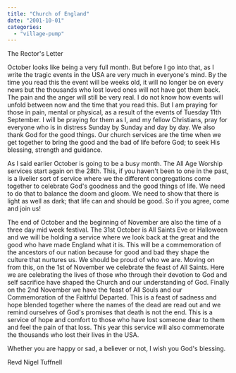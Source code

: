 ```yaml
---
title: "Church of England"
date: "2001-10-01"
categories: 
  - "village-pump"
---
```


The Rector's Letter

October looks like being a very full month. But before I go into that, as I write the tragic events in the USA are very much in everyone's mind. By the time you read this the event will be weeks old, it will no longer be on every news but the thousands who lost loved ones will not have got them back. The pain and the anger will still be very real. I do not know how events will unfold between now and the time that you read this. But I am praying for those in pain, mental or physical, as a result of the events of Tuesday 11th September. I will be praying for them as I, and my fellow Christians, pray for everyone who is in distress Sunday by Sunday and day by day. We also thank God for the good things. Our church services are the time when we get together to bring the good and the bad of life before God; to seek His blessing, strength and guidance.

As I said earlier October is going to be a busy month. The All Age Worship services start again on the 28th. This, if you haven't been to one in the past, is a livelier sort of service where we the different congregations come together to celebrate God's goodness and the good things of life. We need to do that to balance the doom and gloom. We need to show that there is light as well as dark; that life can and should be good. So if you agree, come and join us!

The end of October and the beginning of November are also the time of a three day mid week festival. The 31st October is All Saints Eve or Halloween and we will be holding a service where we look back at the great and the good who have made England what it is. This will be a commemoration of the ancestors of our nation because for good and bad they shape the culture that nurtures us. We should be proud of who we are. Moving on from this, on the 1st of November we celebrate the feast of All Saints. Here we are celebrating the lives of those who through their devotion to God and self sacrifice have shaped the Church and our understanding of God. Finally on the 2nd November we have the feast of All Souls and our Commemoration of the Faithful Departed. This is a feast of sadness and hope blended together where the names of the dead are read out and we remind ourselves of God's promises that death is not the end. This is a service of hope and comfort to those who have lost someone dear to them and feel the pain of that loss. This year this service will also commemorate the thousands who lost their lives in the USA.

Whether you are happy or sad, a believer or not, I wish you God's blessing.

Revd Nigel Tuffnell
